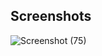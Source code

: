 ## Screenshots
![Screenshot (75)](https://user-images.githubusercontent.com/50899339/147873245-f69b3e0e-7621-493b-8934-1755f37e5e88.png)
